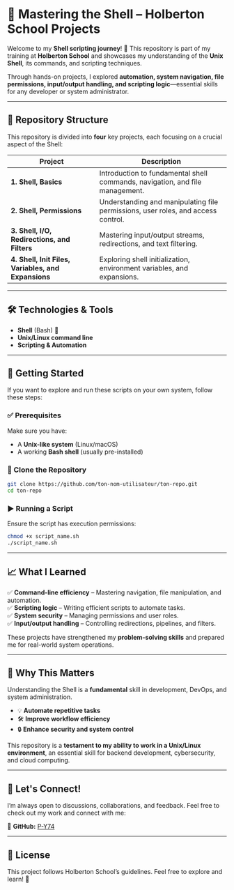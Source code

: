 # 🚀 Mastering the Shell – Holberton School Projects  

Welcome to my **Shell scripting journey**! 🎯 This repository is part of my training at **Holberton School** and showcases my understanding of the **Unix Shell**, its commands, and scripting techniques.  

Through hands-on projects, I explored **automation, system navigation, file permissions, input/output handling, and scripting logic**—essential skills for any developer or system administrator.  

---

## 📂 Repository Structure  

This repository is divided into **four** key projects, each focusing on a crucial aspect of the Shell:  

| Project | Description |
|---------|------------|
| **1. Shell, Basics** | Introduction to fundamental shell commands, navigation, and file management. |
| **2. Shell, Permissions** | Understanding and manipulating file permissions, user roles, and access control. |
| **3. Shell, I/O, Redirections, and Filters** | Mastering input/output streams, redirections, and text filtering. |
| **4. Shell, Init Files, Variables, and Expansions** | Exploring shell initialization, environment variables, and expansions. |

---

## 🛠️ Technologies & Tools  

- **Shell** (Bash) 🐧  
- **Unix/Linux command line**  
- **Scripting & Automation**  

---

## 🚀 Getting Started  

If you want to explore and run these scripts on your own system, follow these steps:  

### ✅ Prerequisites  
Make sure you have:  
- A **Unix-like system** (Linux/macOS)  
- A working **Bash shell** (usually pre-installed)  

### 🔗 Clone the Repository  
```sh
git clone https://github.com/ton-nom-utilisateur/ton-repo.git
cd ton-repo
```

### ▶️ Running a Script  
Ensure the script has execution permissions:  
```sh
chmod +x script_name.sh
./script_name.sh
```

---

## 📈 What I Learned  

✅ **Command-line efficiency** – Mastering navigation, file manipulation, and automation.  
✅ **Scripting logic** – Writing efficient scripts to automate tasks.  
✅ **System security** – Managing permissions and user roles.  
✅ **Input/output handling** – Controlling redirections, pipelines, and filters.  

These projects have strengthened my **problem-solving skills** and prepared me for real-world system operations.  

---

## 🎯 Why This Matters  

Understanding the Shell is a **fundamental** skill in development, DevOps, and system administration.  
- 💡 **Automate repetitive tasks**  
- 🛠 **Improve workflow efficiency**  
- 🔒 **Enhance security and system control**  

This repository is a **testament to my ability to work in a Unix/Linux environment**, an essential skill for backend development, cybersecurity, and cloud computing.  

---

## 🤝 Let's Connect!  

I’m always open to discussions, collaborations, and feedback. Feel free to check out my work and connect with me:  

🔗 **GitHub:** [P-Y74](https://github.com/P-Y74)  

---

## 📜 License  

This project follows Holberton School’s guidelines. Feel free to explore and learn! 🚀  

